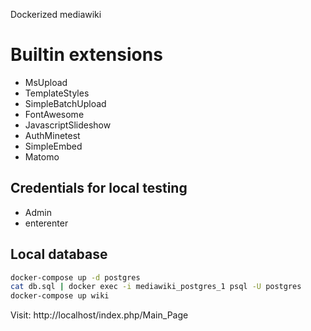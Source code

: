 
Dockerized mediawiki


# Builtin extensions

* MsUpload
* TemplateStyles
* SimpleBatchUpload
* FontAwesome
* JavascriptSlideshow
* AuthMinetest
* SimpleEmbed
* Matomo

## Credentials for local testing

* Admin
* enterenter

## Local database

```bash
docker-compose up -d postgres
cat db.sql | docker exec -i mediawiki_postgres_1 psql -U postgres
docker-compose up wiki
```

Visit: http://localhost/index.php/Main_Page